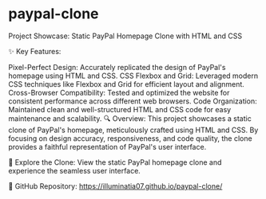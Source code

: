 # paypal-clone
 Project Showcase: Static PayPal Homepage Clone with HTML and CSS

✨ Key Features:

Pixel-Perfect Design: Accurately replicated the design of PayPal's homepage using HTML and CSS.
CSS Flexbox and Grid: Leveraged modern CSS techniques like Flexbox and Grid for efficient layout and alignment.
Cross-Browser Compatibility: Tested and optimized the website for consistent performance across different web browsers.
Code Organization: Maintained clean and well-structured HTML and CSS code for easy maintenance and scalability.
🔍 Overview:
This project showcases a static clone of PayPal's homepage, meticulously crafted using HTML and CSS. By focusing on design accuracy, responsiveness, and code quality, the clone provides a faithful representation of PayPal's user interface.

🚀 Explore the Clone:
View the static PayPal homepage clone and experience the seamless user interface.

💼 GitHub Repository: https://illuminatia07.github.io/paypal-clone/
